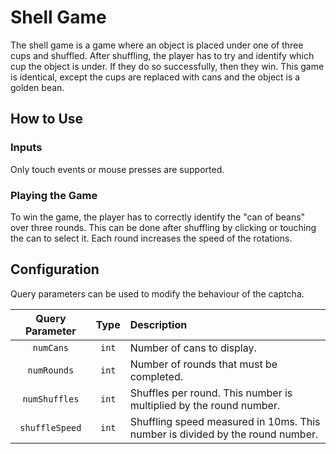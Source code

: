 # Shell Game

The shell game is a game where an object is placed under one of three cups and
shuffled. After shuffling, the player has to try and identify which cup the
object is under. If they do so successfully, then they win. This game is
identical, except the cups are replaced with cans and the object is a golden
bean.

## How to Use

### Inputs

Only touch events or mouse presses are supported.

### Playing the Game

To win the game, the player has to correctly identify the "can of beans" over
three rounds. This can be done after shuffling by clicking or touching the can
to select it. Each round increases the speed of the rotations.

## Configuration

Query parameters can be used to modify the behaviour of the captcha.

| Query Parameter |  Type  | Description                                                                      |
| :-------------: | :----: | :------------------------------------------------------------------------------- |
|    `numCans`    |  `int` | Number of cans to display.                                                       |
|   `numRounds`   |  `int` | Number of rounds that must be completed.                                         |
|  `numShuffles`  |  `int` | Shuffles per round. This number is multiplied by the round number.               |
|  `shuffleSpeed` |  `int` | Shuffling speed measured in 10ms. This number is divided by the round number.    |
